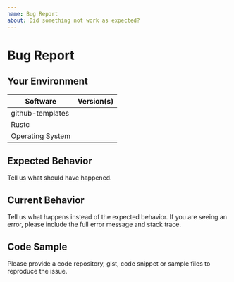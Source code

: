 ```yaml
---
name: Bug Report
about: Did something not work as expected?
---
```


# Bug Report
## Your Environment
| Software         | Version(s) |
| ---------------- | ---------- |
| github-templates      |
| Rustc            |
| Operating System |

## Expected Behavior
Tell us what should have happened.

## Current Behavior
Tell us what happens instead of the expected behavior. If you are seeing an
error, please include the full error message and stack trace.

## Code Sample
Please provide a code repository, gist, code snippet or sample files to
reproduce the issue.
